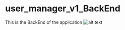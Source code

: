 # user_manager_v1_BackEnd
This is the BackEnd of the application
![alt text](https://encrypted-tbn0.gstatic.com/images?q=tbn:ANd9GcRGJJcy7w7JpreMqd8-wsll8wpwFHnlWzQ_tPd8cA8w&s)
